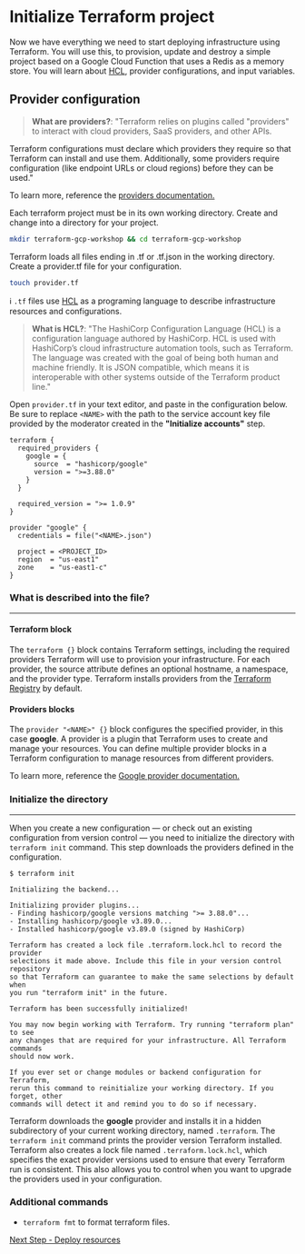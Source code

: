 # Initialize Terraform project

Now we have everything we need to start deploying infrastructure using Terraform. You will use this, to provision, update and destroy a simple project based on a Google Cloud Function that uses a Redis as a memory store. You will learn about [HCL](https://github.com/hashicorp/hcl), provider configurations, and input variables.

## Provider configuration

> **What are providers?**: "Terraform relies on plugins called "providers" to interact with cloud providers, SaaS providers, and other APIs.

Terraform configurations must declare which providers they require so that Terraform can install and use them. Additionally, some providers require configuration (like endpoint URLs or cloud regions) before they can be used."

To learn more, reference the [providers documentation.](https://www.terraform.io/docs/language/providers/index.html)

Each terraform project must be in its own working directory. Create and change into a directory for your project.

```bash
mkdir terraform-gcp-workshop && cd terraform-gcp-workshop
```

Terraform loads all files ending in .tf or .tf.json in the working directory. Create a provider.tf file for your configuration.

```bash
touch provider.tf
```

ℹ️  `.tf` files use [HCL](https://github.com/hashicorp/hcl) as a programing language to describe infrastructure resources and configurations.

> **What is HCL?**: "The HashiCorp Configuration Language (HCL) is a configuration language authored by HashiCorp. HCL is used with HashiCorp’s cloud infrastructure automation tools, such as Terraform. The language was created with the goal of being both human and machine friendly. It is JSON compatible, which means it is interoperable with other systems outside of the Terraform product line."

Open `provider.tf` in your text editor, and paste in the configuration below. Be sure to replace `<NAME>` with the path to the service account key file provided by the moderator created in the **"Initialize accounts"** step.

```hcl
terraform {
  required_providers {
    google = {
      source  = "hashicorp/google"
      version = ">=3.88.0"
    }
  }

  required_version = ">= 1.0.9"
}

provider "google" {
  credentials = file("<NAME>.json")

  project = <PROJECT_ID>
  region  = "us-east1"
  zone    = "us-east1-c"
}
```

### What is described into the file?

---

#### Terraform block

The `terraform {}` block contains Terraform settings, including the required providers Terraform will use to provision your infrastructure. For each provider, the source attribute defines an optional hostname, a namespace, and the provider type. Terraform installs providers from the [Terraform Registry](https://registry.terraform.io/) by default.

#### Providers blocks

The `provider "<NAME>" {}` block configures the specified provider, in this case **google**. A provider is a plugin that Terraform uses to create and manage your resources. You can define multiple provider blocks in a Terraform configuration to manage resources from different providers.

To learn more, reference the [Google provider documentation.](https://registry.terraform.io/providers/hashicorp/google/latest/docs)

### Initialize the directory

---

When you create a new configuration — or check out an existing configuration from version control — you need to initialize the directory with `terraform init` command. This step downloads the providers defined in the configuration.

```shell
$ terraform init

Initializing the backend...

Initializing provider plugins...
- Finding hashicorp/google versions matching ">= 3.88.0"...
- Installing hashicorp/google v3.89.0...
- Installed hashicorp/google v3.89.0 (signed by HashiCorp)

Terraform has created a lock file .terraform.lock.hcl to record the provider
selections it made above. Include this file in your version control repository
so that Terraform can guarantee to make the same selections by default when
you run "terraform init" in the future.

Terraform has been successfully initialized!

You may now begin working with Terraform. Try running "terraform plan" to see
any changes that are required for your infrastructure. All Terraform commands
should now work.

If you ever set or change modules or backend configuration for Terraform,
rerun this command to reinitialize your working directory. If you forget, other
commands will detect it and remind you to do so if necessary.
```

Terraform downloads the **google** provider and installs it in a hidden subdirectory of your current working directory, named `.terraform`. The `terraform init` command prints the provider version Terraform installed. Terraform also creates a lock file named `.terraform.lock.hcl`, which specifies the exact provider versions used to ensure that every Terraform run is consistent. This also allows you to control when you want to upgrade the providers used in your configuration.

### Additional commands

- `terraform fmt` to format terraform files.

[Next Step - Deploy resources](./2-deploy-resources.md)